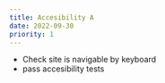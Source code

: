 ```yaml
---
title: Accesibility A
date: 2022-09-30
priority: 1
---
```


* Check site is navigable by keyboard
* pass accesibility tests 